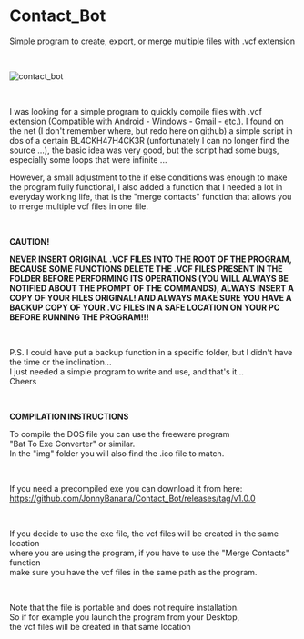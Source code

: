 # Contact_Bot
Simple program to create, export, or merge multiple files with .vcf extension



</br>

<p>
  <img src="https://raw.githubusercontent.com/JonnyBanana/Contact_Bot/main/img/cbot.PNG"   title="contact_bot">
</p>

</br>


I was looking for a simple program to quickly compile files with .vcf extension (Compatible with Android - Windows - Gmail - etc.).
I found on the net (I don't remember where, but redo here on github) a simple script in dos of a certain BL4CKH47H4CK3R (unfortunately I can no longer find the source ...), the basic idea was very good, but the script had some bugs, especially some loops that were infinite ...

However, a small adjustment to the if else conditions was enough to make the program fully functional, I also added a function that I needed a lot in everyday working life, that is the "merge contacts" function that allows you to merge multiple vcf files in one file.

</BR>

<b>CAUTION!</b>

<b>NEVER INSERT ORIGINAL .VCF FILES INTO THE ROOT OF THE PROGRAM, BECAUSE SOME FUNCTIONS DELETE THE .VCF FILES PRESENT IN THE FOLDER BEFORE PERFORMING ITS OPERATIONS (YOU WILL ALWAYS BE NOTIFIED ABOUT THE PROMPT OF THE COMMANDS), ALWAYS INSERT A COPY OF YOUR FILES ORIGINAL! AND ALWAYS MAKE SURE YOU HAVE A BACKUP COPY OF YOUR .VC FILES IN A SAFE LOCATION ON YOUR PC BEFORE RUNNING THE PROGRAM!!!</b>

</BR>


P.S. I could have put a backup function in a specific folder, but I didn't have the time or the inclination...</BR>
I just needed a simple program to write and use, and that's it... </BR>
Cheers


</BR>



<b>COMPILATION INSTRUCTIONS</b>

To compile the DOS file you can use the freeware program</BR>
"Bat To Exe Converter" or similar.</BR>
In the "img" folder you will also find the .ico file to match.

</BR>

If you need a precompiled exe you can download it from here:</BR>
https://github.com/JonnyBanana/Contact_Bot/releases/tag/v1.0.0

</BR>



If you decide to use the exe file, the vcf files will be created in the same location </BR>
where you are using the program, if you have to use the "Merge Contacts" function </BR>
make sure you have the vcf files in the same path as the program.

</BR>

Note that the file is portable and does not require installation.</BR>
So if for example you launch the program from your Desktop, </BR>
the vcf files will be created in that same location

</BR>
